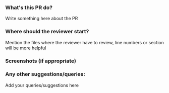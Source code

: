 ### What's this PR do?
Write something here about the PR

### Where should the reviewer start?
Mention the files where the reviewer have to review, line numbers or section will be more helpful


### Screenshots (if appropriate)


### Any other suggestions/queries:
Add your queries/suggestions here
